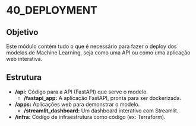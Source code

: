 # 40_DEPLOYMENT

## Objetivo

Este módulo contém tudo o que é necessário para fazer o deploy dos modelos de Machine Learning, seja como uma API ou como uma aplicação web interativa.

## Estrutura

*   **/api:** Código para a API (FastAPI) que serve o modelo.
    *   **/fastapi_app:** A aplicação FastAPI, pronta para ser dockerizada.
*   **/apps:** Aplicações web para demonstrar o modelo.
    *   **/streamlit_dashboard:** Um dashboard interativo com Streamlit.
*   **/infra:** Código de infraestrutura como código (ex: Terraform).

